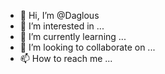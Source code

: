 - 👋 Hi, I’m @Daglous
- 👀 I’m interested in ...
- 🌱 I’m currently learning ...
- 💞️ I’m looking to collaborate on ...
- 📫 How to reach me ...

<!---
Daglous/Daglous is a ✨ special ✨ repository because its `README.md` (this file) appears on your GitHub profile.
You can click the Preview link to take a look at your changes.
--->
